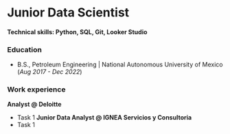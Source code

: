 # Junior Data Scientist

#### Technical skills: Python, SQL, Git, Looker Studio

### Education
- B.S., Petroleum Engineering | National Autonomous University of Mexico (_Aug 2017 - Dec 2022_)

### Work experience
**Analyst @ Deloitte**
- Task 1
**Junior Data Analyst @ IGNEA Servicios y Consultoria**
- Task 1
